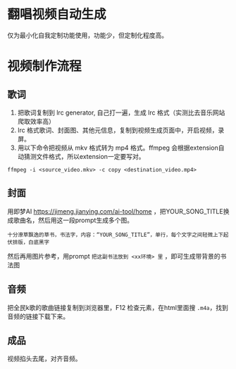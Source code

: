 # 翻唱视频自动生成

仅为最小化自我定制功能使用，功能少，但定制化程度高。

# 视频制作流程

## 歌词
1. 把歌词复制到 lrc generator, 自己打一遍，生成 lrc 格式（实测比去音乐网站爬取效率高）
2. lrc 格式歌词、封面图、其他元信息，复制到视频生成页面中，开启视频，录屏。
3. 用以下命令把视频从 mkv 格式转为 mp4 格式。ffmpeg 会根据extension自动猜测文件格式，所以extension一定要写对。
```
ffmpeg -i <source_video.mkv> -c copy <destination_video.mp4>
```

## 封面
用即梦AI https://jimeng.jianying.com/ai-tool/home ，把YOUR_SONG_TITLE换成歌曲名，然后用这一段prompt生成多个图。


```
十分潦草飘逸的草书，书法字，内容：“YOUR_SONG_TITLE”，单行，每个文字之间轻微上下起伏排版，白底黑字
```

然后再用图片参考，用prompt `把这副书法放到 <xx环境> 里` ，即可生成带背景的书法图

## 音频
把全民k歌的歌曲链接复制到浏览器里，F12 检查元素，在html里面搜 `.m4a`，找到音频的链接下载下来。

## 成品

视频掐头去尾，对齐音频。